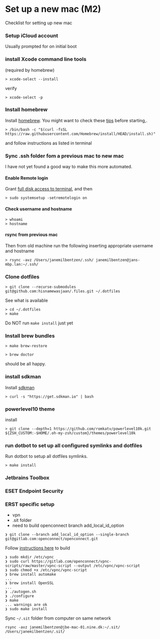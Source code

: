 # Set up a new mac (M2)

Checklist for setting up new mac

### Setup iCloud account
Usually prompted for on initial boot

### install Xcode command line tools
(required by homebrew)

```shell
> xcode-select --install
```
verify
```shell
> xcode-select -p
```

### Install homebrew

Install [homebrew](https://brew.sh).
You might want to check these [tips](https://www.freecodecamp.org/news/install-xcode-command-line-tools/)
before starting,.
```shell
> /bin/bash -c "$(curl -fsSL https://raw.githubusercontent.com/Homebrew/install/HEAD/install.sh)"
```
and follow instructions as listed in terminal


### Sync .ssh folder fom a previous mac to new mac
I have not yet found a good way to make this more automated.

#### Enable Remote login

Grant [full disk access to terminal](https://apple.stackexchange.com/questions/351632/is-there-command-to-grant-full-disk-access-for-specific-application),
and then
```console
> sudo systemsetup -setremotelogin on
```

#### Check username and hostname
```console
> whoami
> hostname
```
#### rsync from previous mac
Then from old machine run the following inserting appropriate username and hostname
```shell
> rsync -avz /Users/janemilbentzen/.ssh/ janemilbentzen@jans-mbp.lan:~/.ssh/
```

### Clone dotfiles

```shell
> git clone --recurse-submodules git@github.com:hisnamewasjaan/.files.git ~/.dotfiles
```

See what is available
```shell
> cd ~/.dotfiles
> make
```

Do NOT run `make install` just yet

### Install brew bundles
```shell
> make brew-restore
```

```shell
> brew doctor
```
should be all happy.

### install sdkman
Install [sdkman](https://sdkman.io/install)

```shell
> curl -s "https://get.sdkman.io" | bash
```

### powerlevel10 theme
install
```shell
> git clone --depth=1 https://github.com/romkatv/powerlevel10k.git ${ZSH_CUSTOM:-$HOME/.oh-my-zsh/custom}/themes/powerlevel10k
```


### run dotbot to set up all configured symlinks and dotfiles
Run dotbot to setup all dotfiles symlinks.
```shell
> make install
```

### Jetbrains Toolbox

### ESET Endpoint Security

### ERST specific setup
- vpn
- .sit folder
- need to build openconnect branch add_local_id_option
```shell
❯ git clone --branch add_local_id_option --single-branch git@gitlab.com:openconnect/openconnect.git
````

Follow [instructions here](https://www.infradead.org/openconnect/building.html) to build
```shell
❯ sudo mkdir /etc/vpnc
❯ sudo curl https://gitlab.com/openconnect/vpnc-scripts/raw/master/vpnc-script --output /etc/vpnc/vpnc-script
❯ sudo chmod +x /etc/vpnc/vpnc-script
❯ brew install automake
...
❯ brew install OpenSSL
...
❯ ./autogen.sh
❯ ./configure
❯ make
... warnings are ok
❯ sudo make install
```

Sync `~/.sit` folder from computer on same network
```shell
rsync -avz janemilbentzen@jbe-mac-01.nine.dk:~/.sit/ /Users/janemilbentzen/.sit/
```
